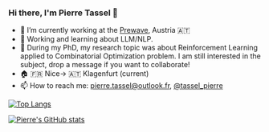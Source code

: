 ### Hi there, I'm Pierre Tassel 👋

- 🔭 I’m currently working at the [Prewave](https://prewave.com), Austria 🇦🇹
- 🌱 Working and learning about LLM/NLP.
- 👯 During my PhD, my research topic was about Reinforcement Learning applied to Combinatorial Optimization problem. I am still interested in the subject, drop a message if you want to collaborate!
- 🏠 🇫🇷 Nice-> 🇦🇹 Klagenfurt (current)
- 📫 How to reach me: [pierre.tassel@outlook.fr](mailto:pierre.tassel@outlook.fr), [@tassel_pierre](https://twitter.com/tassel_pierre)

[![Top Langs](https://github-readme-stats.vercel.app/api/top-langs/?username=ingambe&layout=compact&langs_count=8)](https://github.com/ingambe)

[![Pierre's GitHub stats](https://github-readme-stats.vercel.app/api?username=ingambe)](https://github.com/anuraghazra/github-readme-stats)
